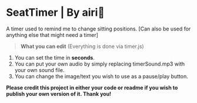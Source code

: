 # SeatTimer | By airi🌸
A timer used to remind me to change sitting positions.
[Can also be used for anything else that might need a timer]


>**What you can edit**
(Everything is done via timer.js)
1. You can set the time in __seconds__.
2. You can put your own audio by simply replacing timerSound.mp3 with your own sound file.
3. You can change the image/text you wish to use as a pause/play button.


**Please credit this project in either your code or readme if you wish to publish your own version of it. Thank you!**
